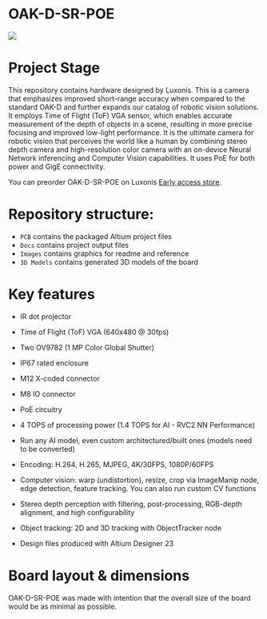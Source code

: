 # OAK-D-SR-POE
![](https://github.com/luxonis/depthai-hardware/blob/EL2086/EL6905_OAK-D-SR-POE/OAK-D-SR-POE/Images/oak-d-sr-poe_03.png)

# Project Stage

This repository contains hardware designed by Luxonis. This is a camera that emphasizes improved short-range accuracy when compared to the standard OAK-D and further expands our catalog of robotic vision solutions. It employs Time of Flight (ToF) VGA sensor, which enables accurate measurement of the depth of objects in a scene, resulting in more precise focusing and improved low-light performance. It is the ultimate camera for robotic vision that perceives the world like a human by combining stereo depth camera and high-resolution color camera with an on-device Neural Network inferencing and Computer Vision capabilities. It uses PoE for both power and GigE connectivity.

You can preorder OAK-D-SR-POE on Luxonis [Early access store](https://shop.luxonis.com/collections/early-access/products/oak-d-sr-poe).

# Repository structure:
* `PCB` contains the packaged Altium project files
* `Docs` contains project output files
* `Images` contains graphics for readme and reference
* `3D Models` contains generated 3D models of the board

# Key features
* IR dot projector
* Time of Flight (ToF) VGA (640x480 @ 30fps)
* Two OV9782 (1 MP Color Global Shutter)
* IP67 rated enclosure
* M12 X-coded connector
* M8 IO connector
* PoE circuitry
* 4 TOPS of processing power (1.4 TOPS for AI - RVC2 NN Performance)
* Run any AI model, even custom architectured/built ones (models need to be converted)
* Encoding: H.264, H.265, MJPEG, 4K/30FPS, 1080P/60FPS
* Computer vision: warp (undistortion), resize, crop via ImageManip node, edge detection, feature tracking. You can also run custom CV functions
* Stereo depth perception with filtering, post-processing, RGB-depth alignment, and high configurability
* Object tracking: 2D and 3D tracking with ObjectTracker node

* Design files produced with Altium Designer 23

# Board layout & dimensions
OAK-D-SR-POE was made with intention that the overall size of the board would be as minimal as possible. 


